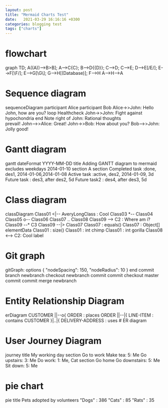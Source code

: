 ```yaml
---
layout: post
title: "Mermaid Charts Test"
date:   2021-03-29 16:16:16 +0300
categories: blogging test
tags: ["charts"]
---
```


# flowchart

<div class="mermaid">
graph TD;
    A((A))-->B>B];
    A-->C{C};
    B-->D{{D}};
    C-->D;
    C-->E;
    D-->E[/E/];
    E-->F[\F/];
    E-->G[\G\];
    G-->H[(Database)];
    F-->H
    A-->H-->A

</div>

# Sequence diagram

<div class="mermaid">
sequenceDiagram
    participant Alice
    participant Bob
    Alice->>John: Hello John, how are you?
    loop Healthcheck
        John->>John: Fight against hypochondria
    end
    Note right of John: Rational thoughts <br/>prevail!
    John-->>Alice: Great!
    John->>Bob: How about you?
    Bob-->>John: Jolly good!
</div>


# Gantt diagram

<div class="mermaid">
gantt
    dateFormat  YYYY-MM-DD
    title Adding GANTT diagram to mermaid
    excludes weekdays 2014-01-10
    section A section
        Completed task            :done,    des1, 2014-01-06,2014-01-08
        Active task               :active,  des2, 2014-01-09, 3d
        Future task               :         des3, after des2, 5d
        Future task2               :         des4, after des3, 5d
</div>

# Class diagram

<div class="mermaid">
classDiagram
Class01 <|-- AveryLongClass : Cool
Class03 *-- Class04
Class05 o-- Class06
Class07 .. Class08
Class09 --> C2 : Where am i?
Class09 --* C3
Class09 --|> Class07
Class07 : equals()
Class07 : Object[] elementData
Class01 : size()
Class01 : int chimp
Class01 : int gorilla
Class08 <--> C2: Cool label
</div>

# Git graph

<div class="mermaid">
gitGraph:
options
{
    "nodeSpacing": 150,
    "nodeRadius": 10
}
end
commit
branch newbranch
checkout newbranch
commit
commit
checkout master
commit
commit
merge newbranch
</div>

# Entity Relationship Diagram
<div class="mermaid">
erDiagram
    CUSTOMER ||--o{ ORDER : places
    ORDER ||--|{ LINE-ITEM : contains
    CUSTOMER }|..|{ DELIVERY-ADDRESS : uses
# ER diagram
</div>

# User Journey Diagram

<div class="mermaid">
journey
    title My working day
    section Go to work
      Make tea: 5: Me
      Go upstairs: 3: Me
      Do work: 1: Me, Cat
    section Go home
      Go downstairs: 5: Me
      Sit down: 5: Me
</div>


# pie chart
<div class="mermaid">
pie title Pets adopted by volunteers
"Dogs" : 386
"Cats" : 85
"Rats" : 35
</div>

